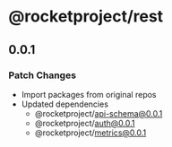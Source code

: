 # @rocketproject/rest

## 0.0.1

### Patch Changes

- Import packages from original repos
- Updated dependencies
  - @rocketproject/api-schema@0.0.1
  - @rocketproject/auth@0.0.1
  - @rocketproject/metrics@0.0.1
